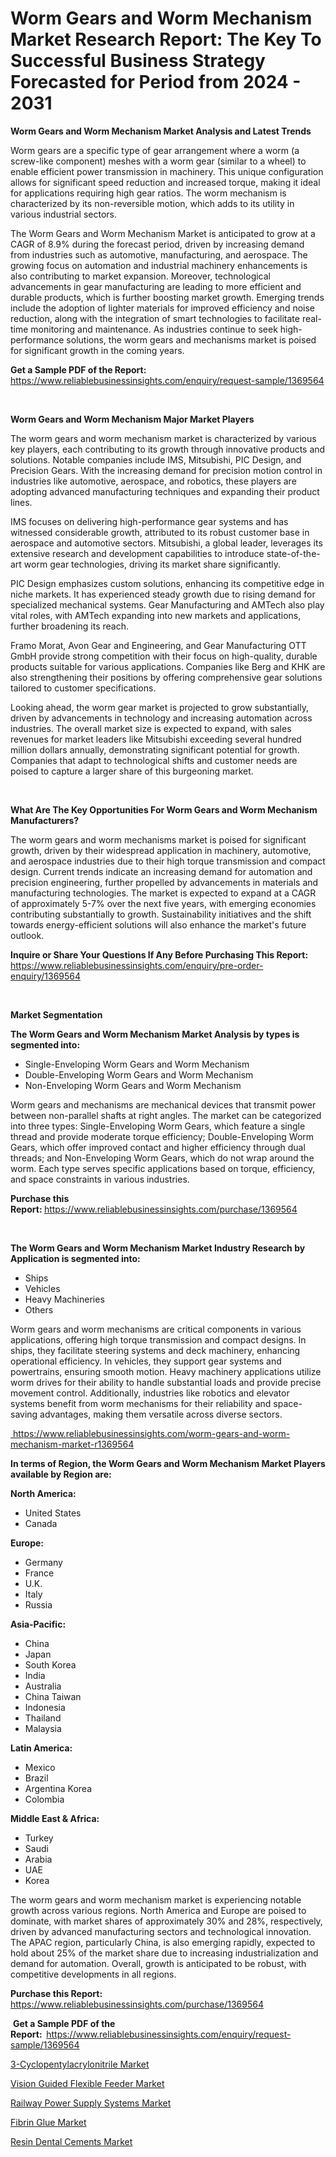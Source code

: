 <p><h1>Worm Gears and Worm Mechanism Market Research Report: The Key To Successful Business Strategy Forecasted for Period from 2024 - 2031</h1></p><p><strong>Worm Gears and Worm Mechanism Market Analysis and Latest Trends</strong></p>
<p><p>Worm gears are a specific type of gear arrangement where a worm (a screw-like component) meshes with a worm gear (similar to a wheel) to enable efficient power transmission in machinery. This unique configuration allows for significant speed reduction and increased torque, making it ideal for applications requiring high gear ratios. The worm mechanism is characterized by its non-reversible motion, which adds to its utility in various industrial sectors.</p><p>The Worm Gears and Worm Mechanism Market is anticipated to grow at a CAGR of 8.9% during the forecast period, driven by increasing demand from industries such as automotive, manufacturing, and aerospace. The growing focus on automation and industrial machinery enhancements is also contributing to market expansion. Moreover, technological advancements in gear manufacturing are leading to more efficient and durable products, which is further boosting market growth. Emerging trends include the adoption of lighter materials for improved efficiency and noise reduction, along with the integration of smart technologies to facilitate real-time monitoring and maintenance. As industries continue to seek high-performance solutions, the worm gears and mechanisms market is poised for significant growth in the coming years.</p></p>
<p><strong>Get a Sample PDF of the Report:&nbsp;</strong> <a href="https://www.reliablebusinessinsights.com/enquiry/request-sample/1369564?utm_campaign=1119&utm_medium=2&utm_source=Github&utm_content=ia&utm_term=06122024&utm_id=worm-gears-and-worm-mechanism">https://www.reliablebusinessinsights.com/enquiry/request-sample/1369564</a></p>
<p>&nbsp;</p>
<p><strong>Worm Gears and Worm Mechanism Major Market Players</strong></p>
<p><p>The worm gears and worm mechanism market is characterized by various key players, each contributing to its growth through innovative products and solutions. Notable companies include IMS, Mitsubishi, PIC Design, and Precision Gears. With the increasing demand for precision motion control in industries like automotive, aerospace, and robotics, these players are adopting advanced manufacturing techniques and expanding their product lines.</p><p>IMS focuses on delivering high-performance gear systems and has witnessed considerable growth, attributed to its robust customer base in aerospace and automotive sectors. Mitsubishi, a global leader, leverages its extensive research and development capabilities to introduce state-of-the-art worm gear technologies, driving its market share significantly.</p><p>PIC Design emphasizes custom solutions, enhancing its competitive edge in niche markets. It has experienced steady growth due to rising demand for specialized mechanical systems. Gear Manufacturing and AMTech also play vital roles, with AMTech expanding into new markets and applications, further broadening its reach.</p><p>Framo Morat, Avon Gear and Engineering, and Gear Manufacturing OTT GmbH provide strong competition with their focus on high-quality, durable products suitable for various applications. Companies like Berg and KHK are also strengthening their positions by offering comprehensive gear solutions tailored to customer specifications.</p><p>Looking ahead, the worm gear market is projected to grow substantially, driven by advancements in technology and increasing automation across industries. The overall market size is expected to expand, with sales revenues for market leaders like Mitsubishi exceeding several hundred million dollars annually, demonstrating significant potential for growth. Companies that adapt to technological shifts and customer needs are poised to capture a larger share of this burgeoning market.</p></p>
<p>&nbsp;</p>
<p><strong>What Are The Key Opportunities For Worm Gears and Worm Mechanism Manufacturers?</strong></p>
<p><p>The worm gears and worm mechanisms market is poised for significant growth, driven by their widespread application in machinery, automotive, and aerospace industries due to their high torque transmission and compact design. Current trends indicate an increasing demand for automation and precision engineering, further propelled by advancements in materials and manufacturing technologies. The market is expected to expand at a CAGR of approximately 5-7% over the next five years, with emerging economies contributing substantially to growth. Sustainability initiatives and the shift towards energy-efficient solutions will also enhance the market's future outlook.</p></p>
<p><strong>Inquire or Share Your Questions If Any Before Purchasing This Report:</strong> <a href="https://www.reliablebusinessinsights.com/enquiry/pre-order-enquiry/1369564?utm_campaign=1119&utm_medium=2&utm_source=Github&utm_content=ia&utm_term=06122024&utm_id=worm-gears-and-worm-mechanism">https://www.reliablebusinessinsights.com/enquiry/pre-order-enquiry/1369564</a></p>
<p>&nbsp;</p>
<p><strong>Market Segmentation</strong></p>
<p><strong>The Worm Gears and Worm Mechanism Market Analysis by types is segmented into:</strong></p>
<p><ul><li>Single-Enveloping Worm Gears and Worm Mechanism</li><li>Double-Enveloping Worm Gears and Worm Mechanism</li><li>Non-Enveloping Worm Gears and Worm Mechanism</li></ul></p>
<p><p>Worm gears and mechanisms are mechanical devices that transmit power between non-parallel shafts at right angles. The market can be categorized into three types: Single-Enveloping Worm Gears, which feature a single thread and provide moderate torque efficiency; Double-Enveloping Worm Gears, which offer improved contact and higher efficiency through dual threads; and Non-Enveloping Worm Gears, which do not wrap around the worm. Each type serves specific applications based on torque, efficiency, and space constraints in various industries.</p></p>
<p><strong>Purchase this Report:&nbsp;</strong><a href="https://www.reliablebusinessinsights.com/purchase/1369564?utm_campaign=1119&utm_medium=2&utm_source=Github&utm_content=ia&utm_term=06122024&utm_id=worm-gears-and-worm-mechanism">https://www.reliablebusinessinsights.com/purchase/1369564</a></p>
<p>&nbsp;</p>
<p><strong>The Worm Gears and Worm Mechanism Market Industry Research by Application is segmented into:</strong></p>
<p><ul><li>Ships</li><li>Vehicles</li><li>Heavy Machineries</li><li>Others</li></ul></p>
<p><p>Worm gears and worm mechanisms are critical components in various applications, offering high torque transmission and compact designs. In ships, they facilitate steering systems and deck machinery, enhancing operational efficiency. In vehicles, they support gear systems and powertrains, ensuring smooth motion. Heavy machinery applications utilize worm drives for their ability to handle substantial loads and provide precise movement control. Additionally, industries like robotics and elevator systems benefit from worm mechanisms for their reliability and space-saving advantages, making them versatile across diverse sectors.</p></p>
<p><a href="https://www.reliablebusinessinsights.com/worm-gears-and-worm-mechanism-market-r1369564?utm_campaign=1119&utm_medium=2&utm_source=Github&utm_content=ia&utm_term=06122024&utm_id=worm-gears-and-worm-mechanism">&nbsp;https://www.reliablebusinessinsights.com/worm-gears-and-worm-mechanism-market-r1369564</a></p>
<p><strong>In terms of Region, the Worm Gears and Worm Mechanism Market Players available by Region are:</strong></p>
<p>
    <p> <strong> North America: </strong>
        <ul>
            <li>United States</li>
            <li>Canada</li>
        </ul>
        </p> 
    <p> <strong> Europe: </strong>
        <ul>
            <li>Germany</li>
            <li>France</li>
            <li>U.K.</li>
            <li>Italy</li>
            <li>Russia</li>
        </ul>
        </p> 
    <p> <strong> Asia-Pacific: </strong>
        <ul>
            <li>China</li>
            <li>Japan</li>
            <li>South Korea</li>
            <li>India</li>
            <li>Australia</li>
            <li>China Taiwan</li>
            <li>Indonesia</li>
            <li>Thailand</li>
            <li>Malaysia</li>
        </ul>
        </p> 
    <p> <strong> Latin America: </strong>
        <ul>
            <li>Mexico</li>
            <li>Brazil</li>
            <li>Argentina Korea</li>
            <li>Colombia</li>
        </ul>
        </p> 
    <p> <strong> Middle East & Africa: </strong>
        <ul>
            <li>Turkey</li>
            <li>Saudi</li>
            <li>Arabia</li>
            <li>UAE</li>
            <li>Korea</li>
        </ul>
    </p>
    </p>
<p><p>The worm gears and worm mechanism market is experiencing notable growth across various regions. North America and Europe are poised to dominate, with market shares of approximately 30% and 28%, respectively, driven by advanced manufacturing sectors and technological innovation. The APAC region, particularly China, is also emerging rapidly, expected to hold about 25% of the market share due to increasing industrialization and demand for automation. Overall, growth is anticipated to be robust, with competitive developments in all regions.</p></p>
<p><strong>Purchase this Report: </strong><a href="https://www.reliablebusinessinsights.com/purchase/1369564?utm_campaign=1119&utm_medium=2&utm_source=Github&utm_content=ia&utm_term=06122024&utm_id=worm-gears-and-worm-mechanism">https://www.reliablebusinessinsights.com/purchase/1369564</a></p>
<p>&nbsp;<strong>Get a Sample PDF of the Report:&nbsp;&nbsp;</strong><a href="https://www.reliablebusinessinsights.com/enquiry/request-sample/1369564?utm_campaign=1119&utm_medium=2&utm_source=Github&utm_content=ia&utm_term=06122024&utm_id=worm-gears-and-worm-mechanism">https://www.reliablebusinessinsights.com/enquiry/request-sample/1369564</a></p>
<p><strong></strong></p>
<p><p><a href="https://issuu.com/reportprime-2/docs/3-cyclopentylacrylonitrile-market-size-2030.pptx?utm_campaign=1119&utm_medium=2&utm_source=Github&utm_content=ia&utm_term=06122024&utm_id=worm-gears-and-worm-mechanism">3-Cyclopentylacrylonitrile Market</a></p><p><a href="https://issuu.com/reportprime-2/docs/vision-guided-flexible-feeder-market-size-2030.ppt?utm_campaign=1119&utm_medium=2&utm_source=Github&utm_content=ia&utm_term=06122024&utm_id=worm-gears-and-worm-mechanism">Vision Guided Flexible Feeder Market</a></p><p><a href="https://www.linkedin.com/pulse/railway-power-supply-systems-market-outlook-complete-industry-suxse?utm_campaign=1119&utm_medium=2&utm_source=Github&utm_content=ia&utm_term=06122024&utm_id=worm-gears-and-worm-mechanism">Railway Power Supply Systems Market</a></p><p><a href="https://www.linkedin.com/pulse/study-global-fibrin-glue-market-emphasis-onthe-cagr-14-andthe-o3pde?utm_campaign=1119&utm_medium=2&utm_source=Github&utm_content=ia&utm_term=06122024&utm_id=worm-gears-and-worm-mechanism">Fibrin Glue Market</a></p><p><a href="https://www.linkedin.com/pulse/resin-dental-cements-market-forecast-2024-2031-components-9xnoc?utm_campaign=1119&utm_medium=2&utm_source=Github&utm_content=ia&utm_term=06122024&utm_id=worm-gears-and-worm-mechanism">Resin Dental Cements Market</a></p></p>